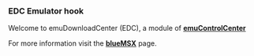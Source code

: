 ### EDC Emulator hook

Welcome to emuDownloadCenter (EDC), a module of [**emuControlCenter**](https://github.com/PhoenixInteractiveNL/emuControlCenter/wiki/)

For more information visit the [**blueMSX**](https://github.com/PhoenixInteractiveNL/edc-masterhook/wiki/Emulator-bluemsx#menu) page.
